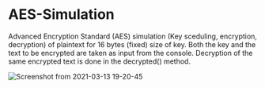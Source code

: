 # AES-Simulation
Advanced Encryption Standard (AES) simulation (Key sceduling, encryption, decryption) of plaintext for 16 bytes (fixed) size of key. Both the key and the text to be encrypted are taken as input from the console. Decryption of the same encrypted text is done in the decrypted() method.

![Screenshot from 2021-03-13 19-20-45](https://user-images.githubusercontent.com/34008251/111031335-3d33c900-8431-11eb-91df-23b5c293ecb1.png)
